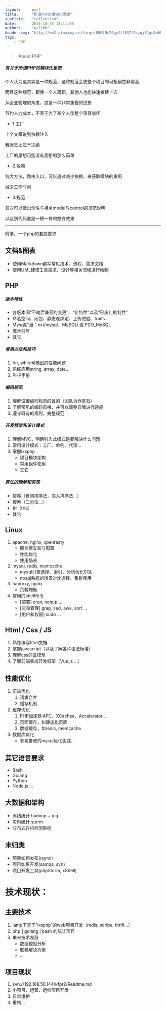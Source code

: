 ```yaml
---
layout:     post
title:      "所谓PHP的模块化思想"
subtitle:   "reflection"
date:       2016-10-28 18:11:00
author:     "wulihh"
header-img: "http://ww2.sinaimg.cn/large/006tNc79gy1ff837f9szqj31gs0o6k4a.jpg"
tags:
    - PHP
---
```

> 'About PHP'


##### 有关于所谓PHP的模块化思想

个人认为这其实是一种规范，这种规范会使整个项目的可拓展性非常高

而且这种规范，即使一个人离职，其他人也能快速接替上去

从企业管理的角度，这是一种非常重要的思想

节约人力成本，不至于为了某个人使整个项目崩坏


* 1.工厂


上个文章说到依赖注入

我感觉太过于决绝

工厂的思想可能没有我想的那么简单

* 2.依赖

各大方法，路由入口，可以通过减少依赖，来获取模块的重用

减少工作时间

* 3.规范

其次可以做出命名与相关model与control的规范说明

以达到代码套路一模一样的整齐效果

---------------------------------------------------------

附录，一个php的套路要求

文档&图表
-----
* 使用Markdown编写常见技术、流程、需求文档
* 使用UML建模工具需求、设计等相关流程进行绘制

PHP
-----
##### 版本特性
* 各版本间“不向后兼容的变更”、“新特性”以及“已废止的特性”
* 命名空间、闭包、静态晚绑定、上传进度、traits...
* Mysql扩展：ext/mysql、MySQLi 或 PDO_MySQL
* 魔术引号
* 其它

##### 常用方法和技巧
1. for, while可能出的性能问题
2. 熟练应用string, array, date...
3. PHP手册

##### 编码规范
1. 理解设置编码规范的目的（团队协作基石）
2. 了解常见的编码风格，并可以调整自我进行适应
3. 遵守既有的规则，完整规范

##### 开发框架和设计模式
1. 理解MVC，明确引入此模式是要解决什么问题
2. 常用设计模式：工厂、单例、代理...
3. 掌握lxsphp
	* 项目模块架构
	* 常用组件使用
	* 其它
	
##### 算法的理解和实现
* 排序（冒泡排序法，插入排序法...）
* 搜索（二分法...）
* 树（trie）
* 其它

Linux
-----
1. apache, nginx, openresty
	* 服务器安装与配置
	* 性能优化
	* 使用场景
2. mysql, redis, memcache
	* mysql引擎选择、索引、分析优化SQL
	* nosql系统的场景对比选择、集群使用
3. haproxy, nginx
	* 负载均衡
4. 常用的shell命令
	* [部署] cron, nohup ...
	* [流和管理] grep, sed, awk, sort ...
	* [用户和权限] sudo ...

Html / Css / JS
-----
1. 熟练编写html文档
2. 掌握javascript（以及了解各种语法标准）
3. 理解css的盒模型
4. 了解前端集成开发框架（Vue.js ...）

性能优化
-----
1. 前端优化
	1. 请求合并
	2. 缓存机制
2. 缓存优化
	1. PHP加速器:APC、XCachee、Accelerator...
	2. 页面缓存，如静态化页面
	3. 数据缓存，如redis, memcache
3. 数据库优化
	* 参考曹政的mysql优化实践...

其它语言要求
-----
* Bash
* Golang
* Python
* Node.js
...

大数据和架构
-----
* 离线统计 hadoop + pig
* 实时统计 storm
* 分布式存档检测系统

未归类
-----
* 项目如何发布(rsync)
* 项目如果开发(samba, svn)
* 项目开发工具(phpStorm, xShell)


技术现状：
=====

主要技术
-----
1. lamp下基于“lxsphp”的web项目开发（redis, scribe, thrift...）
2. php | golang | bash 的统计项目
3. 未来技术发展
	* 数据挖掘分析
	* 联机解决方案
	* ...

项目现状
-----
1. svn://192.168.50.144/kfpt2/Readme.md
2. 小项目、运营、运维项目开发
3. 日常维护
4. 重构...